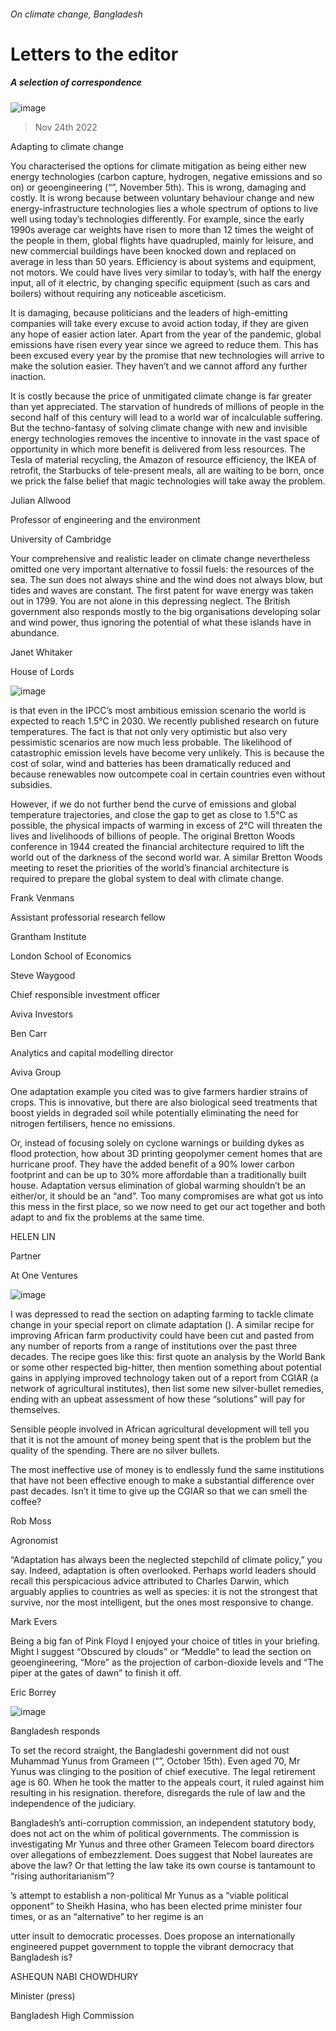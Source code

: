 ###### On climate change, Bangladesh
# Letters to the editor 
##### A selection of correspondence 
![image](images/20221105_LDD001.jpg) 
> Nov 24th 2022 

Adapting to climate change
You characterised the options for climate mitigation as being either new energy technologies (carbon capture, hydrogen, negative emissions and so on) or geoengineering (“”, November 5th). This is wrong, damaging and costly. It is wrong because between voluntary behaviour change and new energy-infrastructure technologies lies a whole spectrum of options to live well using today’s technologies differently. For example, since the early 1990s average car weights have risen to more than 12 times the weight of the people in them, global flights have quadrupled, mainly for leisure, and new commercial buildings have been knocked down and replaced on average in less than 50 years. Efficiency is about systems and equipment, not motors. We could have lives very similar to today’s, with half the energy input, all of it electric, by changing specific equipment (such as cars and boilers) without requiring any noticeable asceticism.
It is damaging, because politicians and the leaders of high-emitting companies will take every excuse to avoid action today, if they are given any hope of easier action later. Apart from the year of the pandemic, global emissions have risen every year since we agreed to reduce them. This has been excused every year by the promise that new technologies will arrive to make the solution easier. They haven’t and we cannot afford any further inaction.
It is costly because the price of unmitigated climate change is far greater than yet appreciated. The starvation of hundreds of millions of people in the second half of this century will lead to a world war of incalculable suffering. But the techno-fantasy of solving climate change with new and invisible energy technologies removes the incentive to innovate in the vast space of opportunity in which more benefit is delivered from less resources. The Tesla of material recycling, the Amazon of resource efficiency, the IKEA of retrofit, the Starbucks of tele-present meals, all are waiting to be born, once we prick the false belief that magic technologies will take away the problem.
Julian Allwood
Professor of engineering and the environment
University of Cambridge
Your comprehensive and realistic leader on climate change nevertheless omitted one very important alternative to fossil fuels: the resources of the sea. The sun does not always shine and the wind does not always blow, but tides and waves are constant. The first patent for wave energy was taken out in 1799. You are not alone in this depressing neglect. The British government also responds mostly to the big organisations developing solar and wind power, thus ignoring the potential of what these islands have in abundance. 
Janet Whitaker
House of Lords

![image](images/20221105_FBD001.jpg) 

 is that even in the IPCC’s most ambitious emission scenario the world is expected to reach 1.5°C in 2030. We recently published research on future temperatures. The fact is that not only very optimistic but also very pessimistic scenarios are now much less probable. The likelihood of catastrophic emission levels have become very unlikely. This is because the cost of solar, wind and batteries has been dramatically reduced and because renewables now outcompete coal in certain countries even without subsidies.
However, if we do not further bend the curve of emissions and global temperature trajectories, and close the gap to get as close to 1.5°C as possible, the physical impacts of warming in excess of 2°C will threaten the lives and livelihoods of billions of people. The original Bretton Woods conference in 1944 created the financial architecture required to lift the world out of the darkness of the second world war. A similar Bretton Woods meeting to reset the priorities of the world’s financial architecture is required to prepare the global system to deal with climate change.
Frank Venmans
Assistant professorial research fellow
Grantham Institute
London School of Economics
Steve Waygood
Chief responsible investment officer
Aviva Investors
Ben Carr
Analytics and capital modelling director
Aviva Group

One adaptation example you cited was to give farmers hardier strains of crops. This is innovative, but there are also biological seed treatments that boost yields in degraded soil while potentially eliminating the need for nitrogen fertilisers, hence no emissions. 
Or, instead of focusing solely on cyclone warnings or building dykes as flood protection, how about 3D printing geopolymer cement homes that are hurricane proof. They have the added benefit of a 90% lower carbon footprint and can be up to 30% more affordable than a traditionally built house. Adaptation versus elimination of global warming shouldn’t be an either/or, it should be an “and”. Too many compromises are what got us into this mess in the first place, so we now need to get our act together and both adapt to and fix the problems at the same time.
HELEN LIN
Partner
At One Ventures

![image](images/20221105_SRD001.jpg) 

I was depressed to read the section on adapting farming to tackle climate change in your special report on climate adaptation (). A similar recipe for improving African farm productivity could have been cut and pasted from any number of reports from a range of institutions over the past three decades. The recipe goes like this: first quote an analysis by the World Bank or some other respected big-hitter, then mention something about potential gains in applying improved technology taken out of a report from CGIAR (a network of agricultural institutes), then list some new silver-bullet remedies, ending with an upbeat assessment of how these “solutions” will pay for themselves. 
Sensible people involved in African agricultural development will tell you that it is not the amount of money being spent that is the problem but the quality of the spending. There are no silver bullets. 
 The most ineffective use of money is to endlessly fund the same institutions that have not been effective enough to make a substantial difference over past decades. Isn’t it time to give up the CGIAR so that we can smell the coffee?
Rob Moss
Agronomist

“Adaptation has always been the neglected stepchild of climate policy,” you say. Indeed, adaptation is often overlooked. Perhaps world leaders should recall this perspicacious advice attributed to Charles Darwin, which arguably applies to countries as well as species: it is not the strongest that survive, nor the most intelligent, but the ones most responsive to change.
Mark Evers

Being a big fan of Pink Floyd I enjoyed your choice of titles in your briefing. Might I suggest “Obscured by clouds” or “Meddle” to lead the section on geoengineering, “More” as the projection of carbon-dioxide levels and “The piper at the gates of dawn” to finish it off.
Eric Borrey

![image](images/20221015_ASP001.jpg) 

Bangladesh responds
To set the record straight, the Bangladeshi government did not oust Muhammad Yunus from Grameen (“”, October 15th). Even aged 70, Mr Yunus was clinging to the position of chief executive. The legal retirement age is 60. When he took the matter to the appeals court, it ruled against him resulting in his resignation.  therefore, disregards the rule of law and the independence of the judiciary.
Bangladesh’s anti-corruption commission, an independent statutory body, does not act on the whim of political governments. The commission is investigating Mr Yunus and three other Grameen Telecom board directors over allegations of embezzlement. Does  suggest that Nobel laureates are above the law? Or that letting the law take its own course is tantamount to “rising authoritarianism”?
’s attempt to establish a non-political Mr Yunus as a “viable political opponent” to Sheikh Hasina, who has been elected prime minister four times, or as an “alternative” to her regime is an 
utter insult to democratic processes. Does  propose an internationally engineered puppet government to topple the vibrant democracy that Bangladesh is?
ASHEQUN NABI CHOWDHURY
Minister (press)
Bangladesh High Commission

